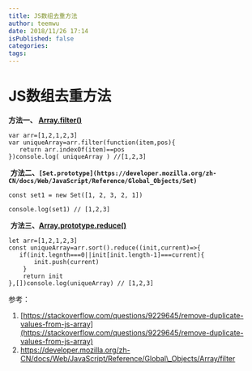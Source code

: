 ```yaml
---
title: JS数组去重方法
author: teemwu
date: 2018/11/26 17:14
isPublished: false
categories:
tags:
---
```


# JS数组去重方法

**方法一、 [Array.filter()](https://developer.mozilla.org/zh-CN/docs/Web/JavaScript/Reference/Global_Objects/Array/filter)**

```
var arr=[1,2,1,2,3]
var uniqueArray=arr.filter(function(item,pos){
   return arr.indexOf(item)==pos 
})console.log( uniqueArray ) //[1,2,3]

```

 **方法二、`[Set.prototype](https://developer.mozilla.org/zh-CN/docs/Web/JavaScript/Reference/Global_Objects/Set)`**

```
const set1 = new Set([1, 2, 3, 2, 1])

console.log(set1) // [1,2,3]

```

 **方法三、[Array.prototype.reduce()](https://developer.mozilla.org/zh-CN/docs/Web/JavaScript/Reference/Global_Objects/Array/Reduce)**

```
let arr=[1,2,1,2,3]
const uniqueArray=arr.sort().reduce((init,current)=>{
   if(init.legnth===0||init[init.length-1]===current){
       init.push(current) 
    }
    return init
},[])console.log(uniqueArray) // [1,2,3]

```

参考：

1.  [https://stackoverflow.com/questions/9229645/remove-duplicate-values-from-js-array](https://stackoverflow.com/questions/9229645/remove-duplicate-values-from-js-array)
2.  https://developer.mozilla.org/zh-CN/docs/Web/JavaScript/Reference/Global\_Objects/Array/filter